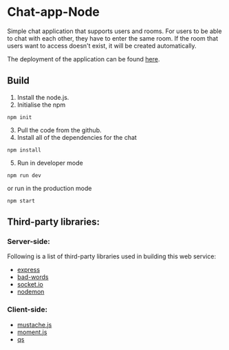 # Chat-app-Node
Simple chat application that supports users and rooms. 
For users to be able to chat with each other, they have to enter the same room.
If the room that users want to access doesn't exist, it will be created automatically.

The deployment of the application can be found [here](https://chat-app-web2.herokuapp.com/).

## Build
1. Install the node.js.
2. Initialise the npm
```
npm init
```
3. Pull the code from the github.
4. Install all of the dependencies for the chat
```
npm install
```
5. Run in developer mode
```
npm run dev
```
or run in the production mode
```
npm start
```

## Third-party libraries:

### Server-side:
Following is a list of third-party libraries used in building this web service:
- [express](https://www.npmjs.com/package/express)
- [bad-words](https://www.npmjs.com/package/bad-words)
- [socket.io](https://www.npmjs.com/package/socket.io)
- [nodemon](https://www.npmjs.com/package/nodemon)

### Client-side:
- [mustache.js](https://github.com/janl/mustache.js)
- [moment.js](https://momentjs.com)
- [qs](https://www.npmjs.com/package/qs)

